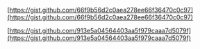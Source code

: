 [https://gist.github.com/66f9b56d2c0aea278ee66f36470c0c97](https://gist.github.com/66f9b56d2c0aea278ee66f36470c0c97)

[https://gist.github.com/913e5a04564403aa5f979caaa7d5079f](https://gist.github.com/913e5a04564403aa5f979caaa7d5079f)

